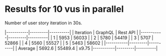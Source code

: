 # Results for 10 vus in parallel

Number of user story iteration in 30s.

|-----------|---------|----------|
| Iteration | GraphQL | Rest API |
|-----------|---------|----------|
| 1         | 5953    | 56033    |
| 2         | 5780    | 54419    |
| 3         | 5707    | 52866    |
| 4         | 5560    | 55527    |
| 5         | 5463    | 58602    |
|-----------|---------|----------|
| Average   | 5692.6  | 55489.4  | x9.75
|-----------|---------|----------|
